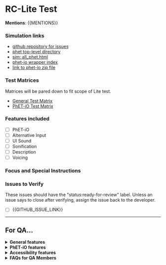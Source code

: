 <!---
////////////////////////////////////////////////////////////////////////////////////////////////////////////////////////

DEVELOPERS: 

* title for this issue = RC-Lite Test: {{SIM_TITLE}} {{VERSION}}
* replace {{MENTIONS}} with @mentions for team members who should received GitHub notifications about this issue
* Fill in the {{REPO}}, {{VERSION}}, and {{GITHUB_ISSUE_LINK}} placeholders.
* Delete things that are not relevant, e.g. PhET-iO links for non-PhET-iO tests.
* assign the issue to @KatieWoe and @kathy-phet

////////////////////////////////////////////////////////////////////////////////////////////////////////////////////////
-->

<h1>RC-Lite Test</h1>

**Mentions**: {{MENTIONS}}

<h3>Simulation links</h3>

- [github repository for issues](https://github.com/phetsims/{{REPO}}/issues)
- [phet top-level directory](https://phet-dev.colorado.edu/html/{{REPO}}/{{VERSION}})
- [sim: all_phet.html](https://phet-dev.colorado.edu/html/{{REPO}}/{{VERSION}}/phet/{{REPO}}_all_phet.html)
- [phet-io wrapper index](https://phet-dev.colorado.edu/html/{{REPO}}/{{VERSION}}/phet-io)
- [link to phet-io zip file](https://phet-dev.colorado.edu/html/{{REPO}}/{{VERSION}}/phet-io/{{REPO}}-phet-io-{{VERSION}}.zip)

<h3>Test Matrices</h3>

Matrices will be pared down to fit scope of Lite test.

- [General Test Matrix](FILLED_IN_BY_QA)
- [PhET-iO Test Matrix](FILLED_IN_BY_QA)

<h3>Features included</h3>

- [ ] PhET-iO
- [ ] Alternative Input
- [ ] UI Sound
- [ ] Sonification
- [ ] Description
- [ ] Voicing

<h3>Focus and Special Instructions</h3>

<!---
Things to include here:
* purpose/focus of the test
* milestones
* specific things to test
* specific platforms to test
* instructions for any non-standard tests
* If you want PhET-iO diff wrapper tested against a prior version, provide details and link to prior version.
-->

<h3>Issues to Verify</h3>

These issues should have the "status:ready-for-review" label. Unless an issue says to close after verifying,
assign the issue back to the developer.

- [ ] {{GITHUB_ISSUE_LINK}}

<!---
////////////////////////////////////////////////////////////////////////////////////////////////////////////////////////
// QA only below here
////////////////////////////////////////////////////////////////////////////////////////////////////////////////////////
-->

---
<h2>For QA...</h2>

<!---
////////////////////////////////////////////////////////////////////////////////////////////////////////////////////////
// General features
////////////////////////////////////////////////////////////////////////////////////////////////////////////////////////
-->

<details>
<summary><b>General features</b></summary>

<!--- [DO NOT OMIT, CAN BE EDITED] -->
<h3>What to Test</h3>

- Click every single button.
- Test all possible forms of input.
  - Test all mouse/trackpad inputs.
  - Test all touchscreen inputs.
- If there is sound, make sure it works.
- Make sure you can't lose anything.
- Play with the sim normally.
- Try to break the sim.
- Test all query parameters on all platforms. (
  See [QA Book](https://github.com/phetsims/QA/blob/main/documentation/qa-book.md) for a list of query parameters.)
- Download HTML on Chrome and iOS.
- Make sure the iFrame version of the simulation is working as intended on all platforms.
- Make sure the XHTML version of the simulation is working as intended on all platforms.
- Complete the test matrix.
- Don't forget to make sure the sim works with Legends of Learning.
- Test the Game Up harness on at least one platform.
- Check [this](https://docs.google.com/spreadsheets/d/1umIAmhn89WN1nzcHKhYJcv-n3Oj6ps1wITc-CjWYytE/edit#gid=0) LoL
  spreadsheet and notify AR or AM if it not there.
- If this is rc.1 please do a memory test.
- When making an issue, check to see if it was in a previously published version.
- Try to include version numbers for browsers.
- If there is a console available, check for errors and include them in the Problem Description.
- As an RC begins and ends, check the sim repo. If there is a maintenance issue, check it and notify developers if there
  is a problem.
- As the RC ends, notify the developer of any new QA credits that need to be added.

<hr>

</details>

<!---
////////////////////////////////////////////////////////////////////////////////////////////////////////////////////////
// PhET-iO RC features
////////////////////////////////////////////////////////////////////////////////////////////////////////////////////////
-->

<details>
<summary><b>PhET-iO features</b></summary>

<!--- [DO NOT OMIT, CAN BE EDITED] -->
<h3>What to Test</h3>

- Make sure that public files do not have password protection. Use a private browser for this.
- Make sure that private files do have password protection. Use a private browser for this.
- Make sure standalone sim is working properly.
- Make sure the wrapper index is working properly.
- Make sure each wrapper is working properly.
- Launch the simulation in Studio with ?stringTest=xss and make sure the sim doesn't navigate to youtube
- For newer PhET-iO wrapper indices, save the "basic example of a functional wrapper" as a .html file and open it. Make
  sure the simulation loads without crashing or throwing errors.
- Load the login wrapper just to make sure it works. Do so by adding this link from the sim deployed root:
  ```
  /wrappers/login/?wrapper=record&validationRule=validateDigits&&numberOfDigits=5&promptText=ENTER_A_5_DIGIT_NUMBER
  ```   
  Further instructions in QA Book
- Conduct a recording test to Metacog, further instructions in the QA Book. Do this for iPadOS + Safari and one other
  random platform.
- Conduct a memory test on the stand alone sim wrapper (rc.1).
- Test one platform combination with `?phetioDebug=true` on the Studio and State wrapper.
- If Pan/Zoom is supported, make sure that it works when set with PhET-iO State.
- Test that the sim works offline:
  * Click the link to the phet-io zip file (at top of issue) to download the zip file.
  * Unzip it to a spot locally.
  * Open `index.html` by double clicking it on your desktop or in a Finder-view.
  * It should look like the standalone version of the sim in PhET-iO brand.

<hr>

</details>

<!---
////////////////////////////////////////////////////////////////////////////////////////////////////////////////////////
// Accessibility features
////////////////////////////////////////////////////////////////////////////////////////////////////////////////////////
-->

<details>
<summary><b>Accessibility features</b></summary>

<!--- [DO NOT OMIT, CAN BE EDITED] -->
<h3>What to Test</h3>

- Specific instructions can be found above.
- Make sure the accessibility (a11y) feature that is being tested doesn't negatively affect the sim in any way. Here is
  a list of features that may be supported in this test:

  - Alternative Input
  - Interactive Description
  - Sound and Sonification
  - Pan and Zoom
  - Mobile Description
  - Voicing
- Test all possible forms of input.
  - Test all mouse/trackpad inputs.
  - Test all touchscreen inputs.
  - Test all keyboard navigation inputs (if applicable).
  - Test all forms of input with a screen reader (if applicable).
- If this sim is not in [this list](https://phet.colorado.edu/en/accessibility/prototypes) or up to date there, make an
  issue in [website](https://github.com/phetsims/website) to ask if PhET research page links need updating. Please
  assign
  to @terracoda and @emily-phet.

<!--- [CAN BE OMITTED, DO NOT EDIT] -->
<h3>Screen Readers</h3>

This sim may support screen readers. If you are unfamiliar with screen readers, please ask Katie to introduce you to
screen readers. If you simply need a refresher on screen readers, please consult the
[QA Book](https://github.com/phetsims/QA/blob/main/documentation/qa-book.md), which should have
all of the information you need as well as a link to a screen reader tutorial made by Jesse. Otherwise, look over the
a11y view before opening the simulation. Once you've done that, open the simulation and make sure alerts and
descriptions work as intended.

<!--- [CAN BE OMITTED, CAN BE EDITED] -->
<h3>Platforms and Screen Readers to Be Tested</h3>

- Windows 10 + Latest Chrome + Latest JAWS
- Windows 10 + Latest Firefox + Latest NVDA
- macOS + Safari + VoiceOver
- iOS + Safari + VoiceOver (only if specified in testing issue)

<!--- [CAN BE OMITTED, CAN BE EDITED] -->
<h3>Critical Screen Reader Information</h3>

We are tracking known screen reader bugs in
[here](https://github.com/phetsims/qa/blob/main/documentation/accessibility-bugs.md). If you find a
screen reader bug, please check it against this list.

<!--- [CAN BE OMITTED, CAN BE EDITED] -->
<h3>Keyboard Navigation</h3>

This sim supports keyboard navigation. Please make sure it works as intended on all platforms by itself and with a
screen reader.

<h3>Magnification</h3>

This sim supports magnification with pinch and drag gestures on touch screens, keyboard shortcuts, and mouse/wheel
controls. Please test magnfication and make sure
it is working as intended and well with the use cases of the simulation. Due to the way screen readers handle user
input, magnification is NOT expected to
work while using a screen reader so there is no need to test this case.

<hr>

</details>

<!---
////////////////////////////////////////////////////////////////////////////////////////////////////////////////////////
// FAQs for QA Members [DO NOT OMIT, DO NOT EDIT]
////////////////////////////////////////////////////////////////////////////////////////////////////////////////////////
-->

<details>
<summary><b>FAQs for QA Members</b></summary>

<br>

  <!--- [DO NOT OMIT, DO NOT EDIT] -->

  <details>
  <summary><i>There are multiple tests in this issue... Which test should I do first?</i></summary> 

Test in order! Test the first thing first, the second thing second, and so on.

  </details>

  <br>

  <!--- [DO NOT OMIT, DO NOT EDIT] -->

  <details>
  <summary><i>How should I format my issue?</i></summary>

Here's a template for making issues:

      <b>Test Device</b>

      blah

      <b>Operating System</b>

      blah

      <b>Browser</b>

      blah

      <b>Problem Description</b>

      blah

      <b>Steps to Reproduce</b>

      blah

      <b>Visuals</b>

      blah

      <details>
      <summary><b>Troubleshooting Information</b></summary>

      blah

      </details>

  </details>

  <br>

  <!--- [DO NOT OMIT, DO NOT EDIT] -->

  <details>
  <summary><i>Who should I assign?</i></summary>

We typically assign the developer who opened the issue in the QA repository.

  </details>

  <br>

  <!--- [DO NOT OMIT, DO NOT EDIT] -->

  <details>
  <summary><i>My question isn't in here... What should I do?</i></summary>

You should:

1. Consult the [QA Book](https://github.com/phetsims/QA/blob/main/documentation/qa-book.md).
2. Google it.
3. Ask Katie.
4. Ask a developer.
5. Google it again.
6. Cry.

  </details>

<br>

<hr>

</details>
